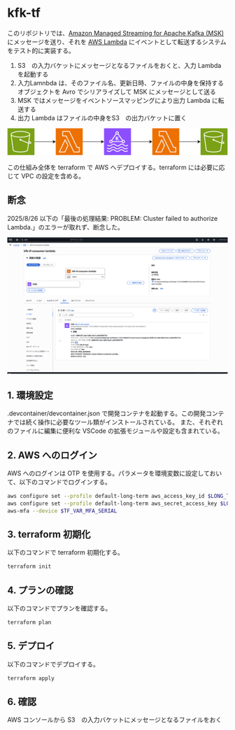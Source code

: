 # kfk-tf
このリポジトリでは、[Amazon Managed Streaming for Apache Kafka (MSK)](https://aws.amazon.com/jp/msk/) にメッセージを送り、それを [AWS Lambda](https://aws.amazon.com/jp/lambda/) にイベントとして転送するシステムをテスト的に実装する。

1. S3　の入力バケットにメッセージとなるファイルをおくと、入力 Lambda を起動する
1. 入力Lamnbda は、そのファイル名、更新日時、ファイルの中身を保持するオブジェクトを Avro でシリアライズして MSK にメッセージとして送る
1. MSK ではメッセージをイベントソースマッピングにより出力 Lambda に転送する
1. 出力 Lambda はファイルの中身をS3　の出力バケットに置く

![図](./structure.drawio.svg)

この仕組み全体を terraform で AWS へデプロイする。terraform には必要に応じて VPC の設定を含める。

## 断念

2025/8/26 以下の「最後の処理結果: PROBLEM: Cluster failed to authorize Lambda.」のエラーが取れず、断念した。

![エラー](LambdaError.png)

## 1. 環境設定

.devcontainer/devcontainer.json で開発コンテナを起動する。この開発コンテナでは続く操作に必要なツール類がインストールされている。
また、それぞれのファイルに編集に便利な VSCode の拡張モジュールや設定も含まれている。

## 2. AWS へのログイン

AWS へのログインは OTP を使用する。パラメータを環境変数に設定しておいて、以下のコマンドでログインする。

```sh
aws configure set --profile default-long-term aws_access_key_id $LONG_TERM_ACCESS_KEY_ID
aws configure set --profile default-long-term aws_secret_access_key $LONG_TERM_SECRET_ACCESS_KEY
aws-mfa --device $TF_VAR_MFA_SERIAL
```

## 3. terraform 初期化

以下のコマンドで terraform 初期化する。

```sh
terraform init
```

## 4. プランの確認

以下のコマンドでプランを確認する。

```sh
terraform plan
```

## 5. デプロイ

以下のコマンドでデプロイする。

```sh
terraform apply
```

## 6. 確認

AWS コンソールから S3　の入力バケットにメッセージとなるファイルをおく

